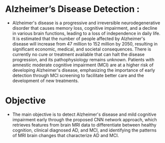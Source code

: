 # Alzheimer’s Disease Detection : 
* Alzheimer's disease is a progressive and irreversible neurodegenerative disorder that causes memory loss, cognitive impairment, and a decline in various brain functions, leading to a loss of independence in daily life. It is estimated that the number of people affected by Alzheimer's disease will increase from 47 million to 152 million by 2050, resulting in significant economic, medical, and societal consequences. There is currently no cure or treatment available that can halt the disease progression, and its pathophysiology remains unknown. Patients with amnestic moderate cognitive impairment (MCI) are at a higher risk of developing Alzheimer's disease, emphasizing the importance of early detection through MCI screening to facilitate better care and the development of new treatments.

# Objective
* The main objective is to detect Alzheimer's disease and mild cognitive impairment early through the proposed CNN network approach, which retrieves features from brain MRI data to differentiate between healthy cognition, clinical diagnosed AD, and MCI, and identifying the patterns of MRI brain changes that characterize AD and MCI.